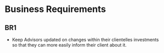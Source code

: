 # Business Requirements

## **BR1** 
- Keep Advisors updated on changes within their clientelles investments so that they can more easily inform their client about it.
